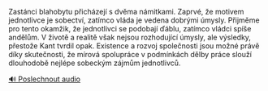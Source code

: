 
Zastánci blahobytu přicházejí s dvěma námitkami. Zaprvé, že motivem jednotlivce je sobectví, zatímco vláda je vedena dobrými úmysly. Přijměme pro tento okamžik, že jednotlivci se podobají ďáblu, zatímco vládci spíše andělům. V životě a realitě však nejsou rozhodující úmysly, ale výsledky, přestože Kant tvrdil opak. Existence a rozvoj společnosti jsou možné právě díky skutečnosti, že mírová spolupráce v podmínkách dělby práce slouží dlouhodobě nejlépe sobeckým zájmům jednotlivců.

[🔊 Poslechnout audio](/data/7-paragraphs/audio/chapter_165/para_002-Zastnci-blahobytu-pichzej-s-dvma-nmitkami-Z.mp3)
